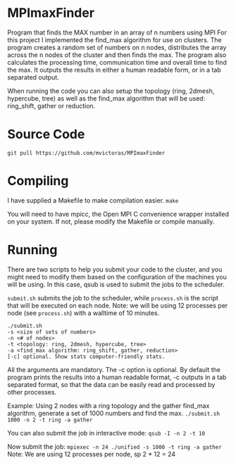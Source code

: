 # MPImaxFinder

Program that finds the MAX number in an array of n numbers using MPI
For this project I implemented the find_max algorithm for use on clusters. The program creates a random set of numbers on n nodes, distributes the array across the n nodes of the cluster and then finds the max. The program also calculates the processing time, communication time and overall time to find the max. It outputs the results in either a human readable form, or in a tab separated output.

When running the code you can also setup the topology (ring, 2dmesh, hypercube, tree) as well as the find_max algorithm that will be used: ring_shift, gather or reduction.

# Source Code
```git pull https://github.com/mvictoras/MPImaxFinder```

# Compiling
I have supplied a Makefile to make compilation easier.
```make```

You will need to have mpicc, the Open MPI C convenience wrapper installed on your system. If not, please modify the Makefile or compile manually. 

# Running
There are two scripts to help you submit your code to the cluster, and you might need to modify them based on the configuration of the machines you will be using. In this case, qsub is used to submit the jobs to the scheduler.

```submit.sh``` submits the job to the scheduler, while ```process.sh``` is the script that will be executed on each node. 
Note: we will be using 12 processes per node (see ```process.sh```) with a walltime of 10 minutes.

```
./submit.sh 
-s <size of sets of numbers> 
-n <# of nodes> 
-t <topology: ring, 2dmesh, hypercube, tree> 
-a <find_max algorithm: ring_shift, gather, reduction>
[-c] optional. Show stats computer-friendly stats.
```

All the arguments are mandatory. The -c option is optional. By default the program prints the results into a human readable format, -c outputs in a tab separated format, so that the data can be easily read and processed by other processes.

Example:
Using 2 nodes with a ring topology and the gather find_max algorithm, generate a set of 1000 numbers and find the max.
```./submit.sh 1000 -n 2 -t ring -a gather```

You can also submit the job in interactive mode:
```qsub -I -n 2 -t 10```

Now submit the job:
```mpiexec -n 24 ./unified -s 1000 -t ring -a gather```
Note: We are using 12 processes per node, sp 2 * 12 = 24

